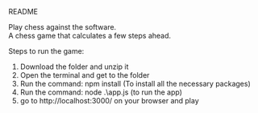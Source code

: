 README

Play chess against the software.  
A chess game that calculates a few steps ahead.

Steps to run the game:

1. Download the folder and unzip it
2. Open the terminal and get to the folder
3. Run the command: npm install (To install all the necessary packages)
4. Run the command: node .\app.js (to run the app)
5. go to http://localhost:3000/ on your browser  and play





